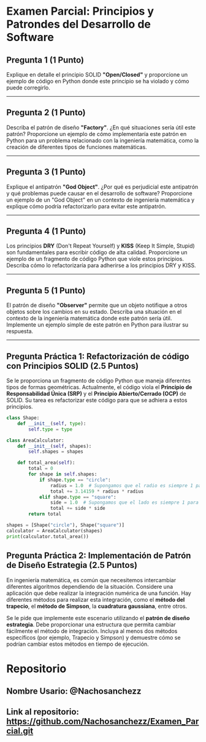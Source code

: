 # Examen Parcial: Principios y Patrondes del Desarrollo de Software

## Pregunta 1 (1 Punto)

Explique en detalle el principio SOLID **"Open/Closed"** y proporcione un ejemplo de código en Python donde este principio se ha violado y cómo puede corregirlo.

---

## Pregunta 2 (1 Punto)

Describa el patrón de diseño **"Factory"**. ¿En qué situaciones sería útil este patrón? Proporcione un ejemplo de cómo implementaría este patrón en Python para un problema relacionado con la ingeniería matemática, como la creación de diferentes tipos de funciones matemáticas.

---

## Pregunta 3 (1 Punto)

Explique el antipatrón **"God Object"**. ¿Por qué es perjudicial este antipatrón y qué problemas puede causar en el desarrollo de software? Proporcione un ejemplo de un "God Object" en un contexto de ingeniería matemática y explique cómo podría refactorizarlo para evitar este antipatrón.

---

## Pregunta 4 (1 Punto)

Los principios **DRY** (Don't Repeat Yourself) y **KISS** (Keep It Simple, Stupid) son fundamentales para escribir código de alta calidad. Proporcione un ejemplo de un fragmento de código Python que viole estos principios. Describa cómo lo refactorizaría para adherirse a los principios DRY y KISS.

---

## Pregunta 5 (1 Punto)

El patrón de diseño **"Observer"** permite que un objeto notifique a otros objetos sobre los cambios en su estado. Describa una situación en el contexto de la ingeniería matemática donde este patrón sería útil. Implemente un ejemplo simple de este patrón en Python para ilustrar su respuesta.

---

## Pregunta Práctica 1: Refactorización de código con Principios SOLID (2.5 Puntos)

Se le proporciona un fragmento de código Python que maneja diferentes tipos de formas geométricas. Actualmente, el código viola el **Principio de Responsabilidad Única (SRP)** y el **Principio Abierto/Cerrado (OCP)** de SOLID. Su tarea es refactorizar este código para que se adhiera a estos principios.

```python
class Shape:
    def __init__(self, type):
        self.type = type

class AreaCalculator:
    def __init__(self, shapes):
        self.shapes = shapes

    def total_area(self):
        total = 0
        for shape in self.shapes:
            if shape.type == "circle":
                radius = 1.0  # Supongamos que el radio es siempre 1 para este ejemplo
                total += 3.14159 * radius * radius
            elif shape.type == "square":
                side = 1.0  # Supongamos que el lado es siempre 1 para este ejemplo
                total += side * side
        return total

shapes = [Shape("circle"), Shape("square")]
calculator = AreaCalculator(shapes)
print(calculator.total_area())
```

## Pregunta Práctica 2: Implementación de Patrón de Diseño Estrategia (2.5 Puntos)

En ingeniería matemática, es común que necesitemos intercambiar diferentes algoritmos dependiendo de la situación. Considere una aplicación que debe realizar la integración numérica de una función. Hay diferentes métodos para realizar esta integración, como el **método del trapecio**, el **método de Simpson**, la **cuadratura gaussiana**, entre otros.

Se le pide que implemente este escenario utilizando el **patrón de diseño estrategia**. Debe proporcionar una estructura que permita cambiar fácilmente el método de integración. Incluya al menos dos métodos específicos (por ejemplo, Trapecio y Simpson) y demuestre cómo se podrían cambiar estos métodos en tiempo de ejecución.

# Repositorio

Nombre Usario: @Nachosanchezz
---
Link al repositorio: https://github.com/Nachosanchezz/Examen_Parcial.git
---
